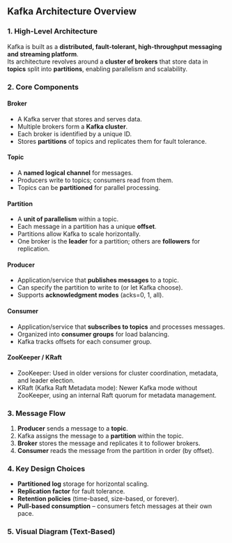 ##   Kafka Architecture Overview

### 1. High-Level Architecture
Kafka is built as a **distributed, fault-tolerant, high-throughput messaging and streaming platform**.  
Its architecture revolves around a **cluster of brokers** that store data in **topics** split into **partitions**, enabling parallelism and scalability.


### 2. Core Components

#### **Broker**
- A Kafka server that stores and serves data.
- Multiple brokers form a **Kafka cluster**.
- Each broker is identified by a unique ID.
- Stores **partitions** of topics and replicates them for fault tolerance.

#### **Topic**
- A **named logical channel** for messages.
- Producers write to topics; consumers read from them.
- Topics can be **partitioned** for parallel processing.

#### **Partition**
- A **unit of parallelism** within a topic.
- Each message in a partition has a unique **offset**.
- Partitions allow Kafka to scale horizontally.
- One broker is the **leader** for a partition; others are **followers** for replication.

#### **Producer**
- Application/service that **publishes messages** to a topic.
- Can specify the partition to write to (or let Kafka choose).
- Supports **acknowledgment modes** (acks=0, 1, all).

#### **Consumer**
- Application/service that **subscribes to topics** and processes messages.
- Organized into **consumer groups** for load balancing.
- Kafka tracks offsets for each consumer group.

#### **ZooKeeper / KRaft**
- ZooKeeper: Used in older versions for cluster coordination, metadata, and leader election.
- KRaft (Kafka Raft Metadata mode): Newer Kafka mode without ZooKeeper, using an internal Raft quorum for metadata management.


### 3. Message Flow
1. **Producer** sends a message to a **topic**.
2. Kafka assigns the message to a **partition** within the topic.
3. **Broker** stores the message and replicates it to follower brokers.
4. **Consumer** reads the message from the partition in order (by offset).


### 4. Key Design Choices
- **Partitioned log** storage for horizontal scaling.
- **Replication factor** for fault tolerance.
- **Retention policies** (time-based, size-based, or forever).
- **Pull-based consumption** – consumers fetch messages at their own pace.



### 5. Visual Diagram (Text-Based)
